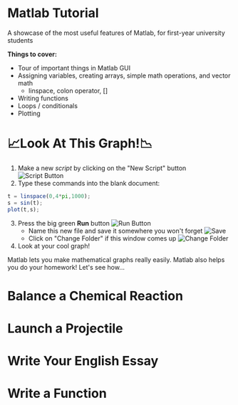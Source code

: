 # Matlab Tutorial
A showcase of the most useful features of Matlab, for first-year university students

**Things to cover:**
- Tour of important things in Matlab GUI 
- Assigning variables, creating arrays, simple math operations, and vector math
   - linspace, colon operator, []
- Writing functions
- Loops / conditionals
- Plotting

# 📈Look At This Graph!📉

1. Make a new *script* by clicking on the "New Script" button
![Script Button](./images/new_script_button.png)
2. Type these commands into the blank document:
```octave
t = linspace(0,4*pi,1000);
s = sin(t);
plot(t,s);
```
3. Press the big green **Run** button ![Run Button](./images/run_button.png)
    * Name this new file and save it somewhere you won't forget ![Save](./images/save_as.png)
    * Click on "Change Folder" if this window comes up ![Change Folder](./images/change_folder.png)
4. Look at your cool graph!

Matlab lets you make mathematical graphs really easily.
Matlab also helps you do your homework! Let's see how...


# Balance a Chemical Reaction

# Launch a Projectile

# Write Your English Essay

# Write a Function

